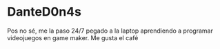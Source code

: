 # DanteD0n4s
Pos no sé, me la paso 24/7 pegado a la laptop aprendiendo a programar videojuegos en game maker.
Me gusta el café

